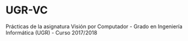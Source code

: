 # UGR-VC

Prácticas de la asignatura Visión por Computador - Grado en Ingeniería Informática (UGR) - Curso 2017/2018

